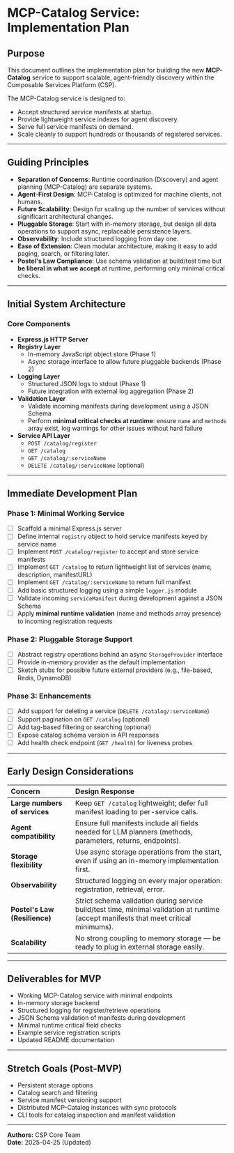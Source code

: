 # MCP-Catalog Service: Implementation Plan

## Purpose
This document outlines the implementation plan for building the new **MCP-Catalog** service to support scalable, agent-friendly discovery within the Composable Services Platform (CSP).

The MCP-Catalog service is designed to:
- Accept structured service manifests at startup.
- Provide lightweight service indexes for agent discovery.
- Serve full service manifests on demand.
- Scale cleanly to support hundreds or thousands of registered services.

---

## Guiding Principles
- **Separation of Concerns**: Runtime coordination (Discovery) and agent planning (MCP-Catalog) are separate systems.
- **Agent-First Design**: MCP-Catalog is optimized for machine clients, not humans.
- **Future Scalability**: Design for scaling up the number of services without significant architectural changes.
- **Pluggable Storage**: Start with in-memory storage, but design all data operations to support async, replaceable persistence layers.
- **Observability**: Include structured logging from day one.
- **Ease of Extension**: Clean modular architecture, making it easy to add paging, search, or filtering later.
- **Postel's Law Compliance**: Use schema validation at build/test time but **be liberal in what we accept** at runtime, performing only minimal critical checks.

---

## Initial System Architecture

### Core Components
- **Express.js HTTP Server**
- **Registry Layer**
  - In-memory JavaScript object store (Phase 1)
  - Async storage interface to allow future pluggable backends (Phase 2)
- **Logging Layer**
  - Structured JSON logs to stdout (Phase 1)
  - Future integration with external log aggregation (Phase 2)
- **Validation Layer**
  - Validate incoming manifests during development using a JSON Schema
  - Perform **minimal critical checks at runtime**: ensure `name` and `methods` array exist, log warnings for other issues without hard failure
- **Service API Layer**
  - `POST /catalog/register`
  - `GET /catalog`
  - `GET /catalog/:serviceName`
  - `DELETE /catalog/:serviceName` (optional)


---

## Immediate Development Plan

### Phase 1: Minimal Working Service
- [ ] Scaffold a minimal Express.js server
- [ ] Define internal `registry` object to hold service manifests keyed by service name
- [ ] Implement `POST /catalog/register` to accept and store service manifests
- [ ] Implement `GET /catalog` to return lightweight list of services (name, description, manifestURL)
- [ ] Implement `GET /catalog/:serviceName` to return full manifest
- [ ] Add basic structured logging using a simple `logger.js` module
- [ ] Validate incoming `serviceManifest` during development against a JSON Schema
- [ ] Apply **minimal runtime validation** (name and methods array presence) to incoming registration requests

### Phase 2: Pluggable Storage Support
- [ ] Abstract registry operations behind an async `StorageProvider` interface
- [ ] Provide in-memory provider as the default implementation
- [ ] Sketch stubs for possible future external providers (e.g., file-based, Redis, DynamoDB)

### Phase 3: Enhancements
- [ ] Add support for deleting a service (`DELETE /catalog/:serviceName`)
- [ ] Support pagination on `GET /catalog` (optional)
- [ ] Add tag-based filtering or searching (optional)
- [ ] Expose catalog schema version in API responses
- [ ] Add health check endpoint (`GET /health`) for liveness probes

---

## Early Design Considerations

| Concern | Design Response |
|:--------|:-----------------|
| **Large numbers of services** | Keep `GET /catalog` lightweight; defer full manifest loading to per-service calls. |
| **Agent compatibility** | Ensure full manifests include all fields needed for LLM planners (methods, parameters, returns, endpoints). |
| **Storage flexibility** | Use async storage operations from the start, even if using an in-memory implementation first. |
| **Observability** | Structured logging on every major operation: registration, retrieval, error. |
| **Postel's Law (Resilience)** | Strict schema validation during service build/test time, minimal validation at runtime (accept manifests that meet critical minimums). |
| **Scalability** | No strong coupling to memory storage — be ready to plug in external storage easily. |

---

## Deliverables for MVP
- Working MCP-Catalog service with minimal endpoints
- In-memory storage backend
- Structured logging for register/retrieve operations
- JSON Schema validation of manifests during development
- Minimal runtime critical field checks
- Example service registration scripts
- Updated README documentation

---

## Stretch Goals (Post-MVP)
- Persistent storage options
- Catalog search and filtering
- Service manifest versioning support
- Distributed MCP-Catalog instances with sync protocols
- CLI tools for catalog inspection and manifest validation

---

**Authors:** CSP Core Team  
**Date:** 2025-04-25 (Updated)


